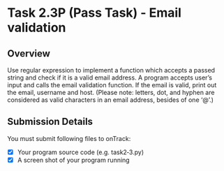 # Task 2.3P (Pass Task) - Email validation

## Overview
Use regular expression to implement a function which accepts a passed string and check if it is a valid email address. A program accepts user’s input and calls the email validation function. If the email is valid, print out the email, username and host. (Please note: letters, dot, and hyphen are considered as valid characters in an email address, besides of one ‘@’.) 

## Submission Details
You must submit following files to onTrack:
- [x] Your program source code (e.g. task2‐3.py)
- [x] A screen shot of your program running
